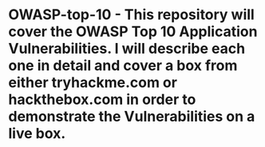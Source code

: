# OWASP-top-10 - This repository will cover the OWASP Top 10 Application Vulnerabilities. I will describe each one in detail and cover a box from either tryhackme.com or hackthebox.com in order to demonstrate the Vulnerabilities on a live box. 
